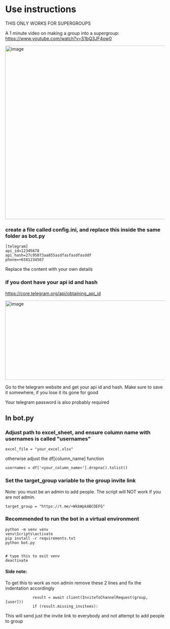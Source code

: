 # Use instructions

THIS ONLY WORKS FOR SUPERGROUPS

A 1 minute video on making a group into a supergroup:
https://www.youtube.com/watch?v=S1bQ3JF4ow0

<img width="602" height="549" alt="image" src="https://github.com/user-attachments/assets/1ae52a7b-67c6-4d51-8dd8-b62218f11bbd" />


### create a file called config.ini, and replace this inside the same folder as bot.py
```
[telegram]
api_id=12345678
api_hash=27c95073aa855asdfasfasdfasddf
phone=+6581234567
```
Replace the content with your own details

### if you dont have your api id and hash
https://core.telegram.org/api/obtaining_api_id

<img width="850" height="251" alt="image" src="https://github.com/user-attachments/assets/99a9f21f-8036-4e6a-b1fd-db4c42486812" />

Go to the telegram website and get your api id and hash. Make sure to save it somewhere, if you lose it its gone for good

Your telegram password is also probably required

## In bot.py

### Adjust path to excel_sheet, and ensure column name with usernames is called "usernames"
```
excel_file = "your_excel.xlsx"
```
otherwise adjust the df[column_name] function 
```
usernames = df['<your_column_name>'].dropna().tolist()
```

### Set the target_group variable to the group invite link
Note: you must be an admin to add people. The script will NOT work if you are not admin.
```
target_group = "https://t.me/+WkbWpkABCDEFG"
```

### Recommended to run the bot in a virtual environment

```
python -m venv venv
venv\Scripts\activate
pip install -r requirements.txt
python bot.py


# type this to exit venv 
deactivate
```

#### Side note:
To get this to work as non admin
remove these 2 lines and fix the indentation accordingly
```
            result = await client(InviteToChannelRequest(group,[user]))
            if (result.missing_invitees):
```
This will send just the invite link to everybody and not attempt to add people to group







